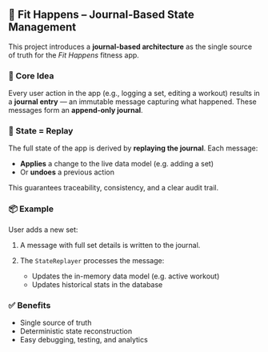 ## 🧾 Fit Happens – Journal-Based State Management

This project introduces a **journal-based architecture** as the single source of truth for the *Fit Happens* fitness app.

### 🧠 Core Idea

Every user action in the app (e.g., logging a set, editing a workout) results in a **journal entry** — an immutable message capturing what happened. These messages form an **append-only journal**.

### 🔁 State = Replay

The full state of the app is derived by **replaying the journal**. Each message:

* **Applies** a change to the live data model (e.g. adding a set)
* Or **undoes** a previous action

This guarantees traceability, consistency, and a clear audit trail.

### 📦 Example

User adds a new set:

1. A message with full set details is written to the journal.
2. The `StateReplayer` processes the message:

   * Updates the in-memory data model (e.g. active workout)
   * Updates historical stats in the database

### ✅ Benefits

* Single source of truth
* Deterministic state reconstruction
* Easy debugging, testing, and analytics
